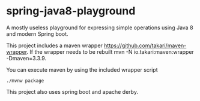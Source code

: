 # spring-java8-playground
A mostly useless playground for expressing simple operations using Java 8 and modern Spring boot.

This project includes a maven wrapper https://github.com/takari/maven-wrapper. If the
wrapper needs to be rebuilt mvn -N io.takari:maven:wrapper -Dmaven=3.3.9.

You can execute maven by using the included wrapper script
```
./mvnw package
```
This project also uses spring boot and apache derby.
